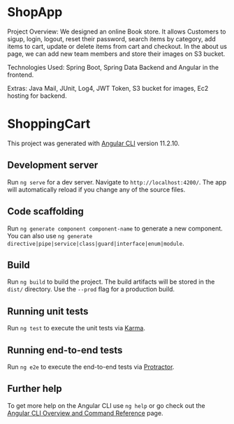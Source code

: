# ShopApp

Project Overview: 
We designed an online Book store. It allows Customers to sigup, login, logout, reset their password, search items by category, add items to cart, update or delete items from cart and checkout. 
In the about us page, we can add new team members and store their images on S3 bucket. 

Technologies Used: 
Spring Boot, Spring Data Backend and Angular in the frontend. 

Extras: 
Java Mail, JUnit, Log4, JWT Token, S3 bucket for images, Ec2 hosting for backend.




# ShoppingCart

This project was generated with [Angular CLI](https://github.com/angular/angular-cli) version 11.2.10.

## Development server

Run `ng serve` for a dev server. Navigate to `http://localhost:4200/`. The app will automatically reload if you change any of the source files.

## Code scaffolding

Run `ng generate component component-name` to generate a new component. You can also use `ng generate directive|pipe|service|class|guard|interface|enum|module`.

## Build

Run `ng build` to build the project. The build artifacts will be stored in the `dist/` directory. Use the `--prod` flag for a production build.

## Running unit tests

Run `ng test` to execute the unit tests via [Karma](https://karma-runner.github.io).

## Running end-to-end tests

Run `ng e2e` to execute the end-to-end tests via [Protractor](http://www.protractortest.org/).

## Further help

To get more help on the Angular CLI use `ng help` or go check out the [Angular CLI Overview and Command Reference](https://angular.io/cli) page.
